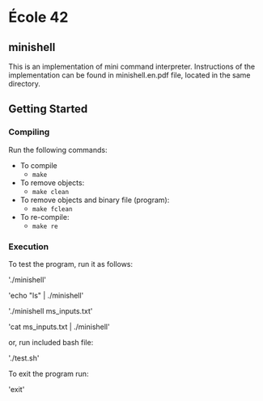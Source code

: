 
# École 42

## minishell

This is an implementation of mini command interpreter.
Instructions of the implementation can be found in minishell.en.pdf file, located in the same directory.

## Getting Started

### Compiling

Run the following commands:

* To compile
	- `make`
* To remove objects:
	- `make clean`
* To remove objects and binary file (program):
	- `make fclean`
* To re-compile:
	- `make re`

### Execution
 To test the program, run it as follows:

 './minishell'

 'echo "ls" | ./minishell'

 './minishell ms_inputs.txt'

 'cat ms_inputs.txt | ./minishell'

 or, run included bash file:

 './test.sh'

 To exit the program run:
 
 'exit'
 